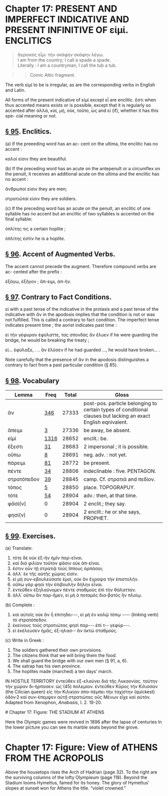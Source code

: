# Chapter 17: PRESENT AND IMPERFECT INDICATIVE AND PRESENT INFINITIVE OF εἰμί. ENCLITICS

<bibl></bibl>
>  ἄγροικός εἶμι· τὴν σκάφην σκάφην λέγω.<br/>
>  I am from the country; I call a spade a spade.<br/>
>  Literally : I am a countryman; I call the tub a tub.<br/>

>> Comic Attic fragment.






<div type="textpart" subtype="para" n="93">


The verb εἰμί to be is irregular, as are the corresponding verbs in English and Latin.

<div type="textpart" subtype="para" n="94">


All forms of the present indicative of εἰμί except
εἶ are enclitic. ἔστι when thus accented means exists or is
possible, except that it is regularly so accented after ἀλλά,
καί, μή, οὐκ, τοῦτο, ὡς and εἰ (if), whether it has this spe-
cial meaning or not.

## [§ 95](#para95). Enclitics.


(a) If the preeeding word has an ac-
cent on the ultima, the enclitic has no accent :

<foreign></foreign> <gloss></gloss>
καλοί εἰσιν they are beautiful.

(b) If the preceding word has an acute on the antepenult or a circumflex on the penult, it receives an additional acute on the ultima and the enclitic has no accent :

<foreign></foreign> <gloss></gloss>

ἄνθρωποί εἰσιν they are men;
<foreign></foreign> <gloss></gloss>

στρατιῶταί εἰσιν they are soldiers.

<pb n="53"/>

(c) If the preceding word has an acute on the penult,
an enclitic of one syllable has no accent but an enclitic of
two syllables is accented on the final syllable:

<foreign></foreign> <gloss></gloss>

ὁπλίτης τις a certain hoplite ;
<foreign></foreign> <gloss></gloss>

ὁπλίτης ἐστίν he is a hoplite.

## [§ 96](#para96). Accent of Augmented Verbs.


The accent cannot
precede the augment. Therefore compound verbs are ac-
cented after the prefix :

ἐξάγω, ἐξῆγον ; ἄπ-ειμι, ἀπ-ῆν.

## [§ 97](#para97). Contrary to Fact Conditions.


εἰ with a past tense
of the indicative in the protasis and a past tense of the indicative with ἄν in the apodosis implies that the condition
is not or was not fulfilled. This is called a contrary to
fact condition. The imperfect tense indicates present time ;
the aorist indicates past time :

<foreign></foreign> <gloss></gloss>

εἰ τὴν γέφυραν ἐφύλαττε, τας σπονδὰς ἂν ἔλυεν
if he were guarding the bridge, he would be breaking the treaty ;

<foreign></foreign> <gloss></gloss>

εἰ... ἐφύλαξε, . .. ἂν ἔλῡσεν
if he had guarded ..., he would have broken... .



Note carefully that the presence of ἄν in the apodosis distinguishes
a contrary to fact from a past particular condition (§ 85).

## [§ 98](#para98). Vocabulary



| Lemma | Freq | Total | Gloss |
| --- | --- | --- | -- |
| ἄν | [346](https://github.com/gregorycrane/CrosbySchaeffer2.0/tree/main/chaps/vocpassages/0032-006/ἄν.md) | 27333 | post-pos. particle belonging to certain types of conditional clauses but lacking an exact English eqnivalent.
| ἄπειμι | [3](https://github.com/gregorycrane/CrosbySchaeffer2.0/tree/main/chaps/vocpassages/0032-006/ἄπειμι.md) | 27336 | be away, be absent.
| εἰμί | [1316](https://github.com/gregorycrane/CrosbySchaeffer2.0/tree/main/chaps/vocpassages/0032-006/εἰμί.md) | 28652 | enclit.: be.
| ἔξεστι | [31](https://github.com/gregorycrane/CrosbySchaeffer2.0/tree/main/chaps/vocpassages/0032-006/ἔξ-ἐστι(ν).md) | 28683 | 2 impersonal ; it is possible.
| οὔπω | [8](https://github.com/gregorycrane/CrosbySchaeffer2.0/tree/main/chaps/vocpassages/0032-006/οὔπω.md) | 28691 | neg. adv. : not yet.
| πάρειμι | [81](https://github.com/gregorycrane/CrosbySchaeffer2.0/tree/main/chaps/vocpassages/0032-006/πάρειμι.md) | 28772 | be present.
| πέντε | [34](https://github.com/gregorycrane/CrosbySchaeffer2.0/tree/main/chaps/vocpassages/0032-006/πέντε.md) | 28806 | indeclinable : five. PENTAGON.
| στρατόπεδον | [39](https://github.com/gregorycrane/CrosbySchaeffer2.0/tree/main/chaps/vocpassages/0032-006/στρατόπεδον.md) | 28845 | camp. Cf. στρατιά and πεδίον.
| τόπος | [5](https://github.com/gregorycrane/CrosbySchaeffer2.0/tree/main/chaps/vocpassages/0032-006/τόπος.md) | 28850 | place. TOPOGRAPUY.
| τότε | [54](https://github.com/gregorycrane/CrosbySchaeffer2.0/tree/main/chaps/vocpassages/0032-006/τότε.md) | 28904 | adv.: then, at that time.
| φᾱσί(ν) | 0 | 28904 | 2 enclit.; they say.
| φησί(ν) | 0 | 28904 | 2 enclit.: he or she says, PROPHET.



<pb n="54"/>


## [§ 99](#para99). Exercises.




(a) Translate:

1. τότε δὲ οὐκ ἐξ-ῆν ἡμῖν παρ-εῖναι.
2. καὶ διὰ φιλίαν τοῦτον φᾶσιν οὐκ ἀπ-εῖναι.
3. ἔστιν οὖν τῇ στρατιᾷ τοὺς ἵππους ἁρπάσαι;
4. ἀλλ᾽ ἐκ τῆς αὐτῆς χώρας εἰσίν.
5. εἰ μὴ συν-εβουλεύσατε ἐμοί, οὐκ ἂν ἔγραψα τὴν ἐπιστολήν.
6. οὔπω γάρ φησι τὴν ἐπιβουλὴν δήλην εἶναι.
7. ἐντεῦθεν ἐξηλαύνομεν πέντε σταθμοὺς ἐπὶ τὴν θάλατταν.
8. ἀλλ᾽ οὔπω ἂν παρ-ῆμεν, εἰ μὴ ὁ ποταμὸς δια-βατὸς ἣν πλοίῳ.

(b) Complete :
1. καὶ αὐτοῖς οὐκ ἂν ἦ ἐπιτηδει---,  εἰ μὴ ἐν καλῷ
τόπῳ ---- (linking verb) τὸ στρατόπεδον.
2. ἐκείνους τοὺς στρατιώτας φησὶ παρ--- ἐπὶ τ-- γεφύρ---.
3. εἰ ἐκέλευσεν ἡμᾶς, ἐξ-ηλασ-- ἂν ὀκτὼ σταθμούς.

(c) Write in Greek :

1. The soldiers gathered their own provisions.
2. The citizens think that we will bring them the food.
3. We shall guard the bridge with our own men (§ 91, a, 6).
4. The satrap has his own province.
5. The hoplites made (marched) a ten days’ march.

<div type="textpart" subtype="para" n="100">


IN HOSTILE TERRITORY
<quote xml:lang="grc">ἐντεῦθεν ἐξ-ελαύνει διὰ τῆς Λυκαονίας. ταύτην τὴν χώραν
δι-ήρπασεν: ὡς (45) πολεμίαν. ἐντεῦθεν Κῦρος τὴν Κίλισσαν
(the Cilician queen) εἰς τὴν Κιλικίαν ἀπο-πέμπει τὴν ταχίστην
(quickest) ὁδόν·2 καὶ συν-έπεμψεν αὐτῇ στρατιώτας οὓς
Μένων εἶχε καὶ αὐτόν. <quote xml:lang="eng"> <bibl>Adapted from Xenophon, *Anabasis*, I. 2. 19-20.</bibl>




<pb n="55"/>
# Chapter 17: Figure: THE STADIUM AT ATHENS


Here the Olympic games were revived in 1896 after the lapse of centuries
In the lower picture you can see its marble seats beyond the grove.


# Chapter 17: Figure: View of ATHENS FROM THE ACROPOLIS


Above the housetops rises the Arch of Hadrian (page 32). To the right
are the surviving columns of the lofty Olympieum (page 118). Beyond the
Stadium looms Hymettus, famed for its honey. The glory of Hymettus’
slopes at sunset won for Athens the title. “violet crowned.”







<pb n="56"/>




